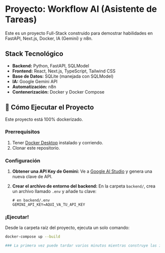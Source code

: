 # Proyecto: Workflow AI (Asistente de Tareas)

Este es un proyecto Full-Stack construido para demostrar habilidades en
FastAPI, Next.js, Docker, IA (Gemini) y n8n.

## Stack Tecnológico

* **Backend:** Python, FastAPI, SQLModel
* **Frontend:** React, Next.js, TypeScript, Tailwind CSS
* **Base de Datos:** SQLite (manejada con SQLModel)
* **IA:** Google Gemini API
* **Automatización:** n8n
* **Contenerización:** Docker y Docker Compose

## 🚀 Cómo Ejecutar el Proyecto

Este proyecto está 100% dockerizado.

### Prerrequisitos

1.  Tener [Docker Desktop](https://www.docker.com/products/docker-desktop/) instalado y corriendo.
2.  Clonar este repositorio.

### Configuración

1.  **Obtener una API Key de Gemini:**
    Ve a [Google AI Studio](https://aistudio.google.com/app/apikey) y
    genera una nueva clave de API.

2.  **Crear el archivo de entorno del backend:**
    En la carpeta `backend/`, crea un archivo llamado `.env`
    y añade tu clave:

    ```
    # en backend/.env
    GEMINI_API_KEY=AQUI_VA_TU_API_KEY
    ```

### ¡Ejecutar!

Desde la carpeta raíz del proyecto, ejecuta un solo comando:

```bash
docker-compose up --build

### La primera vez puede tardar varios minutos mientras construye las imágenes.